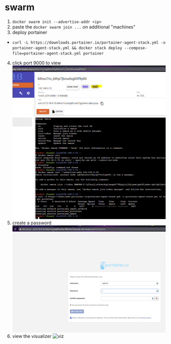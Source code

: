 # swarm

1. `docker swarm init --advertise-addr <ip>`
2. paste the `docker swarm join ...` on additional "machines"
3. deploy portainer
  - `curl -L https://downloads.portainer.io/portainer-agent-stack.yml -o portainer-agent-stack.yml && docker stack deploy --compose-file=portainer-agent-stack.yml portainer`
4. click port 9000 to view
![port9k](./Capture.PNG)
5. create a password
![pass](./Capture2.PNG)
6. view the visualizer
![viz](./Capture3.PNG)
